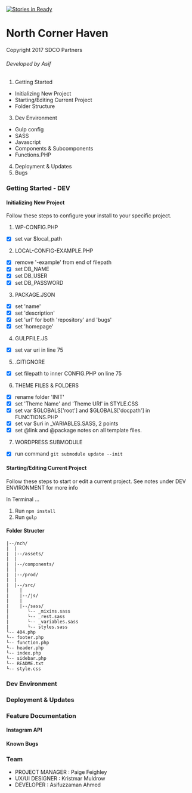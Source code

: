 [![Stories in Ready](https://badge.waffle.io/sdco-partners/north-corner-haven.png?label=ready&title=Ready)](https://waffle.io/sdco-partners/north-corner-haven)
# North Corner Haven
Copyright 2017 SDCO Partners
###### Developed by Asif

1. Getting Started 
  * Initializing New Project
  * Starting/Editing Current Project
  * Folder Structure
3. Dev Environment
  * Gulp config
  * SASS
  * Javascript 
  * Components & Subcomponents
  * Functions.PHP
4. Deployment & Updates
5. Bugs 


### Getting Started - DEV

#### Initializing New Project
Follow these steps to configure your install to your specific project.

1. WP-CONFIG.PHP
  * [x]  set var $local_path 
2. LOCAL-CONFIG-EXAMPLE.PHP
  * [x]  remove '-example' from end of filepath
  * [x]  set DB_NAME 
  * [x]  set DB_USER 
  * [x]  set DB_PASSWORD
3. PACKAGE.JSON
  * [x]  set 'name' 
  * [x]  set 'description' 
  * [x]  set 'url' for both 'repository' and 'bugs'
  * [x]  set 'homepage' 
4. GULPFILE.JS
  * [x]  set var uri in line 75
5. .GITIGNORE
  * [x]  set filepath to inner CONFIG.PHP on line 75
6. THEME FILES & FOLDERS
  * [x]  rename folder 'INIT' 
  * [x]  set 'Theme Name' and 'Theme URI' in STYLE.CSS
  * [x]  set var $GLOBALS['root'] and $GLOBALS['docpath'] in FUNCTIONS.PHP
  * [x]  set var $uri in _VARIABLES.SASS, 2 points
  * [x]  set @link and @package notes on all template files.
7. WORDPRESS SUBMODULE
  * [x]  run command `git submodule update --init`


#### Starting/Editing Current Project
Follow these steps to start or edit a current project. See notes under DEV ENVIRONMENT for more info

In Terminal ...

1. Run `npm install` 
2. Run `gulp`


#### Folder Structer


```
|--/nch/
|  |
|  |--/assets/
|  | 
|  |--/components/
|  |
|  |--/prod/
|  |
|  |--/src/
|    | 
|    |--/js/
|    | 
|    |--/sass/
|       └-- _mixins.sass
|       └-- _rest.sass
|       └-- _variables.sass
|       └-- styles.sass
└-- 404.php
└-- footer.php
└-- function.php
└-- header.php
└-- index.php
└-- sidebar.php
└-- README.txt
└-- style.css 
```

### Dev Environment


### Deployment & Updates

### Feature Documentation

#### Instagram API

#### Known Bugs

### Team 
  
  * PROJECT MANAGER   :   Paige Feighley
  * UX/UI DESIGNER    :   Kristmar Muldrow
  * DEVELOPER         :   Asifuzzaman Ahmed
